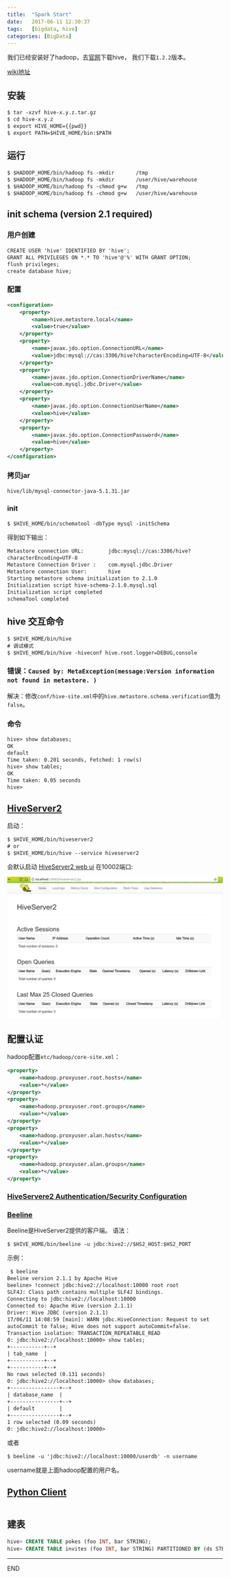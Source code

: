 ```yaml
---
title:  "Spark Start"
date:   2017-06-11 12:30:37
tags:   [bigdata, hive]
categories: [BigData]
---
```

我们已经安装好了hadoop，去[官网](http://www.apache.org/dyn/closer.cgi/hive/)下载hive，
我们下载`1.2.2`版本。

[wiki地址](https://cwiki.apache.org/confluence/display/Hive/GettingStarted)

## 安装
```shell
$ tar -xzvf hive-x.y.z.tar.gz
$ cd hive-x.y.z
$ export HIVE_HOME={{pwd}}
$ export PATH=$HIVE_HOME/bin:$PATH
```

## 运行
```shell
$ $HADOOP_HOME/bin/hadoop fs -mkdir       /tmp
$ $HADOOP_HOME/bin/hadoop fs -mkdir       /user/hive/warehouse
$ $HADOOP_HOME/bin/hadoop fs -chmod g+w   /tmp
$ $HADOOP_HOME/bin/hadoop fs -chmod g+w   /user/hive/warehouse
```

## init schema (version 2.1 required)
### 用户创建
```mysql
CREATE USER 'hive' IDENTIFIED BY 'hive';
GRANT ALL PRIVILEGES ON *.* TO 'hive'@'%' WITH GRANT OPTION;
flush privileges;
create database hive;
```

### 配置
```xml
<configuration>
    <property>
        <name>hive.metastore.local</name>
        <value>true</value>
    </property>
    <property>
        <name>javax.jdo.option.ConnectionURL</name>
        <value>jdbc:mysql://cas:3306/hive?characterEncoding=UTF-8</value>
    </property>
    <property>
        <name>javax.jdo.option.ConnectionDriverName</name>
        <value>com.mysql.jdbc.Driver</value>
    </property>
    <property>
        <name>javax.jdo.option.ConnectionUserName</name>
        <value>hive</value>
    </property>
    <property>
        <name>javax.jdo.option.ConnectionPassword</name>
        <value>hive</value>
    </property>
</configuration>
```

### 拷贝jar
`hive/lib/mysql-connector-java-5.1.31.jar`

### init
```shell
$ $HIVE_HOME/bin/schematool -dbType mysql -initSchema
```
得到如下输出：
```
Metastore connection URL:        jdbc:mysql://cas:3306/hive?characterEncoding=UTF-8
Metastore Connection Driver :    com.mysql.jdbc.Driver
Metastore connection User:       hive
Starting metastore schema initialization to 2.1.0
Initialization script hive-schema-2.1.0.mysql.sql
Initialization script completed
schemaTool completed
```

## hive 交互命令
```shell
$ $HIVE_HOME/bin/hive
# 调试模式
$ $HIVE_HOME/bin/hive -hiveconf hive.root.logger=DEBUG,console
```
### 错误：`Caused by: MetaException(message:Version information not found in metastore. )`

解决：修改`conf/hive-site.xml`中的`hive.metastore.schema.verification`值为`false`。
 
### 命令
```shell
hive> show databases;
OK
default
Time taken: 0.201 seconds, Fetched: 1 row(s)
hive> show tables;
OK
Time taken: 0.05 seconds
hive> 
```

## [HiveServer2](https://cwiki.apache.org/confluence/display/Hive/Setting+Up+HiveServer2)
启动：
```shell
$ $HIVE_HOME/bin/hiveserver2
# or
$ $HIVE_HOME/bin/hive --service hiveserver2
```
会默认启动 [HiveServer2 web ui](http://localhost:10002) 在10002端口: 

![](./resources/2017-06-11-hive-install/hiveserver-ui.png)

## 配置认证
hadoop配置`etc/hadoop/core-site.xml`：

```xml
<property>
    <name>hadoop.proxyuser.root.hosts</name>
    <value>*</value>
</property>
<property>
    <name>hadoop.proxyuser.root.groups</name>
    <value>*</value>
</property>
<property>
    <name>hadoop.proxyuser.alan.hosts</name>
    <value>*</value>
</property>
<property>
    <name>hadoop.proxyuser.alan.groups</name>
    <value>*</value>
</property>
```

### [HiveServere2 Authentication/Security Configuration](https://cwiki.apache.org/confluence/display/Hive/Setting+Up+HiveServer2#SettingUpHiveServer2-Authentication/SecurityConfiguration)

### [Beeline](https://cwiki.apache.org/confluence/display/Hive/HiveServer2+Clients)
Beeline是HiveServer2提供的客户端。
语法：
```shell
$ $HIVE_HOME/bin/beeline -u jdbc:hive2://$HS2_HOST:$HS2_PORT
```

示例：
```shell
 $ beeline
Beeline version 2.1.1 by Apache Hive
beeline> !connect jdbc:hive2://localhost:10000 root root
SLF4J: Class path contains multiple SLF4J bindings.
Connecting to jdbc:hive2://localhost:10000
Connected to: Apache Hive (version 2.1.1)
Driver: Hive JDBC (version 2.1.1)
17/06/11 14:08:59 [main]: WARN jdbc.HiveConnection: Request to set autoCommit to false; Hive does not support autoCommit=false.
Transaction isolation: TRANSACTION_REPEATABLE_READ
0: jdbc:hive2://localhost:10000> show tables;
+-----------+--+
| tab_name  |
+-----------+--+
+-----------+--+
No rows selected (0.131 seconds)
0: jdbc:hive2://localhost:10000> show databases;
+----------------+--+
| database_name  |
+----------------+--+
| default        |
+----------------+--+
1 row selected (0.09 seconds)
0: jdbc:hive2://localhost:10000> 
```

或者 
```shell
$ beeline -u 'jdbc:hive2://localhost:10000/userdb' -n username
```
username就是上面hadoop配置的用户名。

## [Python Client](https://cwiki.apache.org/confluence/display/Hive/Setting+Up+HiveServer2#SettingUpHiveServer2-PythonClientDriver)
```shell

```

## 建表
```sql
hive> CREATE TABLE pokes (foo INT, bar STRING);
hive> CREATE TABLE invites (foo INT, bar STRING) PARTITIONED BY (ds STRING);
```

---
END
